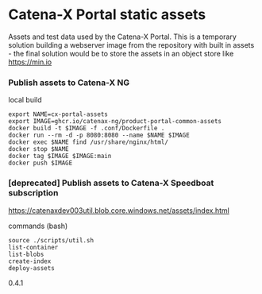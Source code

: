 # Catena-X Portal static assets

Assets and test data used by the Catena-X Portal.
This is a temporary solution building a webserver image from the repository with built in assets -
the final solution would be to store the assets in an object store like https://min.io


### Publish assets to Catena-X NG

local build

    export NAME=cx-portal-assets
    export IMAGE=ghcr.io/catenax-ng/product-portal-common-assets
    docker build -t $IMAGE -f .conf/Dockerfile .
    docker run --rm -d -p 8080:8080 --name $NAME $IMAGE
    docker exec $NAME find /usr/share/nginx/html/
    docker stop $NAME
    docker tag $IMAGE $IMAGE:main
    docker push $IMAGE


### [deprecated] Publish assets to Catena-X Speedboat subscription

https://catenaxdev003util.blob.core.windows.net/assets/index.html

commands (bash)

    source ./scripts/util.sh
    list-container
    list-blobs
    create-index
    deploy-assets


0.4.1
